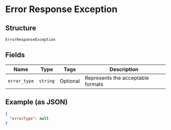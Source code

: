 
# Error Response Exception

## Structure

`ErrorResponseException`

## Fields

| Name | Type | Tags | Description |
|  --- | --- | --- | --- |
| `error_type` | `string` | Optional | Represents the acceptable formats |

## Example (as JSON)

```json
{
  "errorType": null
}
```

